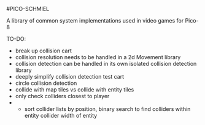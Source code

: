 #PICO-SCHMIEL

A library of common system implementations used in video games for Pico-8

TO-DO:
- break up collision cart
- collision resolution needs to be handled in a 2d Movement library
- collision detection can be handled in its own isolated collision detection library
- deeply simplify collision detection test cart
- circle collision detection
- collide with map tiles vs collide with entity tiles
- only check colliders closest to player
- - sort collider lists by position, binary search to find colliders within entity collider width of entity
